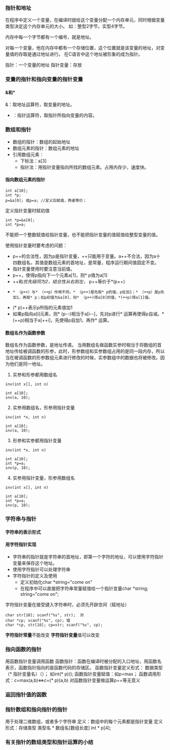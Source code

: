 ### 指针和地址
在程序中定义一个变量，在编译时就给这个变量分配一个内存单元，同时根据变量类型决定这个内存单元的大小。
如：整型2字节，实型4字节。

内存中每一个字节都有一个编号，就是地址。

对每一个变量，他在内存中都有一个存储位置，这个位置就是该变量的地址，对变量值的存取是通过地址进行。
在C语言中这个地址被形象的成为指针。

指针：一个变量的地址
指针变量：存放 

### 变量的指针和指向变量的指针变量


#### &和*
&：取地址运算符，取变量的地址。
* ：指针运算符，取指针所指向变量的内容。

### 数组和指针

* 数组的指针：数组的起始地址
* 数组元素的指针：数组元素的地址
* 引用数组元素：
    * 下标法：a[3]
    * 指针法：用指针变量指向所找的数组元素。占用内存少，速度快。 

#### 指向数组元素的指针
```
int a[10];
int *p;
p=&a[0]; 或p=a; //定义后赋值，两者等价；
```
定义指针变量时赋初值
```
int *p=&a[0];
int *p=a;
```
不能把一个整数赋值给指针变量，也不能把指针变量的值赋值给整型变量的值。

使用指针变量时要考虑的问题：

* p++的合法性，因为p是指针变量，++只能用于变量。a++不合法，因为a十四数组名，其值是数组元素的首地址，是常量，程序运行期间值固定不变。
* 指针变量使用时要注意当前值。
* p++，使得p指向下一个元素a[1]，则* p值为a[1]
* ++和*优先级同为2，结合性从右到左，* p++等价于*(p++)
*     * （p++）与* （++p）作用不同，* （p++)是先取* p的值，p在加1；* （++p）是p先加1，再取* p；如p初值为&a[0]，则* （p++)得a[0]的值，*(++p)得a[1]值。
* (* p)++表示p所指的元素值加1
* 如果p指向a[i]元素，则* (p--)相当于a[i--]，先对p进行* 运算再使得p自减。* (++p)相当于a[++i]，先使得p自加1，再作* 运算。

#### 数组名作为函数参数
数组名作为函数参数，是地址传递。
当用数组名做函数实参时相当于将数组的首地址传给被调函数的形参，此时，形参数组和实参数组占用的是同一段内存，所以当在被调函数的形参数组元素进行修改的时候，实参数组中的数据也将被修改。因为他们是同一地址。

1. 实参和形参都用数组名
```
inv(int x[], int n)

int a[10]; 
inv(a, 10);
```
2. 实参用数组名，形参用指针变量
```
inv(int *x, int n)

int a[10]; 
inv(a, 10);
```
3. 形参和实参都用指针变量
```
inv(int *x, int n)

int a[10];  
int *p=a;
inv(p, 10);
```
4. 实参用指针变量，形参用数组名
```
inv(int x[], int n)

int a[10];  
int *p=a;
inv(p, 10);
```


### 字符串与指针
#### 字符串的表示形式
#### 用字符指针实现

* 字符串的指针就是字符串的首地址，即第一个字符的地址，可以使用字符指针变量来保存这个地址。
* 使用字符指针可以处理字符串
* 字符指针的定义及使用
    * 定义初始化char *string="come on"
    * 在程序中可以直接把字符串常量赋值给一个指针变量char *string; string="come on";

字符指针变量在接受键入字符串时，必须先开辟空间（赋地址）
```
char str[10]; scanf("%s", str);  对
char *cp; scanf("%s", cp); 错
char *cp, str[10]; cp=str; scanf("%s", cp);
```

**字符指针常量**不能改变
**字符指针变量**值可以改变

  
### 指向函数的指针
用函数指针变量调用函数
函数指针：函数在编译时被分配的入口地址，用函数名表示，函数指针指向的是函数代码的存储区。
函数指针变量定义形式：
数据类型 （* 指针变量名）（）；
如int(* p)();
函数指针变量赋值：如p=max；
函数调用形式：c=max(a,b)<=>c=(* p)(a,b)
对函数指针变量做运算p++等无意义


### 返回指针值的函数

### 指针数组和指向指针的指针
用于处理二维数组，或者多个字符串
定义：数组中的每个元素都是指针变量
定义形式：存储类型 类型名 * 数组名[数组长度]  int * p[4];


### 有关指针的数组类型和指针运算的小结